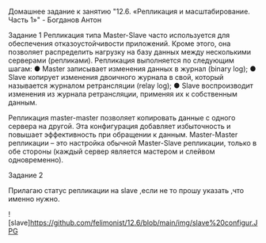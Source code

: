 Домашнее задание к занятию "12.6. «Репликация и масштабирование. Часть 1»" - Богданов Антон

Задание 1
Репликация типа Master-Slave часто используется для
обеспечения отказоустойчивости приложений.
Кроме этого, она позволяет распределить нагрузку на базу
данных между несколькими серверами (репликами).
Репликация выполняется по следующим шагам:
● Master записывает изменения данных в журнал (binary log);
● Slave копирует изменения двоичного журнала в свой, который
называется журналом ретрансляции (relay log);
● Slave воспроизводит изменения из журнала ретрансляции,
применяя их к собственным данным.

Репликация master-master позволяет копировать данные с
одного сервера на другой. Эта конфигурация добавляет
избыточность и повышает эффективность при обращении к
данным.
Master-Master репликации – это настройка обычной Master-Slave
репликации, только в обе стороны (каждый сервер является
мастером и слейвом одновременно).

Задание 2

Прилагаю статус репликации на slave ,если не то прошу указать ,что именно нужно.




![slave]https://github.com/felimonist/12.6/blob/main/img/slave%20configur.JPG
